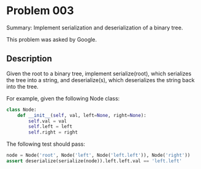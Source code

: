 # Problem 003
Summary: Implement serialization and deserialization of a binary tree.

This problem was asked by Google.

## Description
Given the root to a binary tree, implement serialize(root), which serializes the tree into a string, and deserialize(s), which deserializes the string back into the tree.

For example, given the following Node class:
```python
class Node:
    def __init__(self, val, left=None, right=None):
        self.val = val
        self.left = left
        self.right = right
```

The following test should pass:
```python
node = Node('root', Node('left', Node('left.left')), Node('right'))
assert deserialize(serialize(node)).left.left.val == 'left.left'
```
